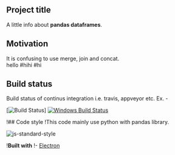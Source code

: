 ## Project title
A little info about **pandas dataframes**.

## Motivation
It is confusing to use merge, join and concat.  
hello  #hihi
#hi

## Build status
Build status of continus integration i.e. travis, appveyor etc. Ex. - 

[![Build Status](https://google.com)]
[![Windows Build Status](https://ci.appveyor.com/api/projects/status/github/akashnimare/foco?branch=master&svg=true)](https://ci.appveyor.com/project/akashnimare/foco/branch/master)

!## Code style
!This code mainly use python with pandas library.

![![js-standard-style](https://img.shields.io/badge/code%20style-standard-brightgreen.svg?style=flat)](https://github.com/feross/standard)
 
!<b>Built with</b>
!- [Electron](https://electron.atom.io)

